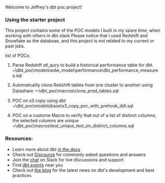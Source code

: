 Welcome to Jeffrey's dbt poc project!

### Using the starter project

This project contains some of the POC models I built in my spare time, when working with others in dbt slack
Please notice that I used Redshift and Snowfake as the databsae, and this project is not related to my current or past jobs.

list of POCs:

1. Parse Redshift stl_qury to build a historical performance table for dbt.
~\dbt_poc\models\edw_model\performance\dbt_performance_measures.sql

2. Automatcailly clone Redshift tables from one cluster to another using Datashare
～\dbt_poc\macros\clone_prod_tables.sql

3. POC on s3 copy using dbt
~\dbt_poc\models\base\s3_copy_poc_with_prehook_ddl.sql

4. POC on a custome Macro to verify that out of a list of distinct columns, the selected columns are unique
~\dbt_poc\macros\test_unique_test_on_distinct_columns.sql

### Resources:
- Learn more about dbt [in the docs](https://docs.getdbt.com/docs/introduction)
- Check out [Discourse](https://discourse.getdbt.com/) for commonly asked questions and answers
- Join the [chat](http://slack.getdbt.com/) on Slack for live discussions and support
- Find [dbt events](https://events.getdbt.com) near you
- Check out [the blog](https://blog.getdbt.com/) for the latest news on dbt's development and best practices
